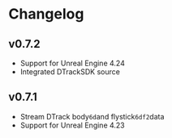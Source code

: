 
# Changelog

## v0.7.2

- Support for Unreal Engine 4.24
- Integrated DTrackSDK source


## v0.7.1

- Stream DTrack body`6d`and flystick`6df2`data  
- Support for Unreal Engine 4.23

